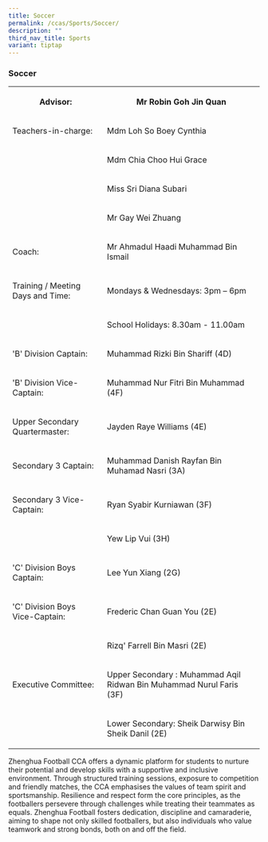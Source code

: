 ```yaml
---
title: Soccer
permalink: /ccas/Sports/Soccer/
description: ""
third_nav_title: Sports
variant: tiptap
---
```

<h3>Soccer</h3>
<table style="minWidth: 50px">
<colgroup>
<col>
<col>
</colgroup>
<tbody>
<tr>
<th rowspan="1" colspan="1">
<p>Advisor:</p>
</th>
<th rowspan="1" colspan="1">
<p>Mr Robin Goh Jin Quan</p>
</th>
</tr>
<tr>
<td rowspan="1" colspan="1">
<p>Teachers-in-charge:</p>
</td>
<td rowspan="1" colspan="1">
<p>Mdm Loh So Boey Cynthia</p>
</td>
</tr>
<tr>
<td rowspan="1" colspan="1">
<p></p>
</td>
<td rowspan="1" colspan="1">
<p>Mdm Chia Choo Hui Grace</p>
</td>
</tr>
<tr>
<td rowspan="1" colspan="1">
<p></p>
</td>
<td rowspan="1" colspan="1">
<p>Miss Sri Diana Subari</p>
</td>
</tr>
<tr>
<td rowspan="1" colspan="1">
<p></p>
</td>
<td rowspan="1" colspan="1">
<p>Mr Gay Wei Zhuang</p>
</td>
</tr>
<tr>
<td rowspan="1" colspan="1">
<p>Coach:</p>
</td>
<td rowspan="1" colspan="1">
<p>Mr Ahmadul Haadi Muhammad Bin Ismail</p>
</td>
</tr>
<tr>
<td rowspan="1" colspan="1">
<p>Training / Meeting Days and Time:</p>
</td>
<td rowspan="1" colspan="1">
<p>Mondays &amp; Wednesdays: 3pm – 6pm</p>
</td>
</tr>
<tr>
<td rowspan="1" colspan="1">
<p></p>
</td>
<td rowspan="1" colspan="1">
<p>School Holidays: 8.30am - 11.00am</p>
</td>
</tr>
<tr>
<td rowspan="1" colspan="1">
<p>'B' Division Captain:</p>
</td>
<td rowspan="1" colspan="1">
<p>Muhammad Rizki Bin Shariff (4D)</p>
</td>
</tr>
<tr>
<td rowspan="1" colspan="1">
<p>'B' Division Vice-Captain:</p>
</td>
<td rowspan="1" colspan="1">
<p>Muhammad Nur Fitri Bin Muhammad (4F)</p>
</td>
</tr>
<tr>
<td rowspan="1" colspan="1">
<p>Upper Secondary Quartermaster:</p>
</td>
<td rowspan="1" colspan="1">
<p>Jayden Raye Williams (4E)</p>
</td>
</tr>
<tr>
<td rowspan="1" colspan="1">
<p>Secondary 3 Captain:</p>
</td>
<td rowspan="1" colspan="1">
<p>Muhammad Danish Rayfan Bin Muhamad Nasri (3A)</p>
</td>
</tr>
<tr>
<td rowspan="1" colspan="1">
<p>Secondary 3 Vice-Captain:</p>
</td>
<td rowspan="1" colspan="1">
<p>Ryan Syabir Kurniawan (3F)</p>
</td>
</tr>
<tr>
<td rowspan="1" colspan="1">
<p></p>
</td>
<td rowspan="1" colspan="1">
<p>Yew Lip Vui (3H)</p>
</td>
</tr>
<tr>
<td rowspan="1" colspan="1">
<p>'C' Division Boys Captain:</p>
</td>
<td rowspan="1" colspan="1">
<p>Lee Yun Xiang (2G)</p>
</td>
</tr>
<tr>
<td rowspan="1" colspan="1">
<p>'C' Division Boys Vice-Captain:</p>
</td>
<td rowspan="1" colspan="1">
<p>Frederic Chan Guan You (2E)</p>
</td>
</tr>
<tr>
<td rowspan="1" colspan="1">
<p></p>
</td>
<td rowspan="1" colspan="1">
<p>Rizq' Farrell Bin Masri (2E)</p>
</td>
</tr>
<tr>
<td rowspan="1" colspan="1">
<p>Executive Committee:</p>
</td>
<td rowspan="1" colspan="1">
<p>Upper Secondary : Muhammad Aqil Ridwan Bin Muhammad Nurul Faris (3F)</p>
</td>
</tr>
<tr>
<td rowspan="1" colspan="1">
<p></p>
</td>
<td rowspan="1" colspan="1">
<p>Lower Secondary: Sheik Darwisy Bin Sheik Danil (2E)</p>
</td>
</tr>
</tbody>
</table>
<p>Zhenghua Football CCA offers a dynamic platform for students to nurture
their potential and develop skills with a supportive and inclusive environment.
Through structured training sessions, exposure to competition and friendly
matches, the CCA emphasises the values of team spirit and sportsmanship.
Resilience and respect form the core principles, as the footballers persevere
through challenges while treating their teammates as equals. Zhenghua Football
fosters dedication, discipline and camaraderie, aiming to shape not only
skilled footballers, but also individuals who value teamwork and strong
bonds, both on and off the field.</p>
<p></p>